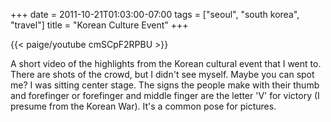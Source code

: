 +++
date = 2011-10-21T01:03:00-07:00
tags = ["seoul", "south korea", "travel"]
title = "Korean Culture Event"
+++

{{< paige/youtube cmSCpF2RPBU >}}

A short video of the highlights from the Korean cultural event that I went to. There are shots of the crowd, but I didn't see myself. Maybe you can spot me? I was sitting center stage. The signs the people make with their thumb and forefinger or forefinger and middle finger are the letter 'V' for victory (I presume from the Korean War). It's a common pose for pictures.
